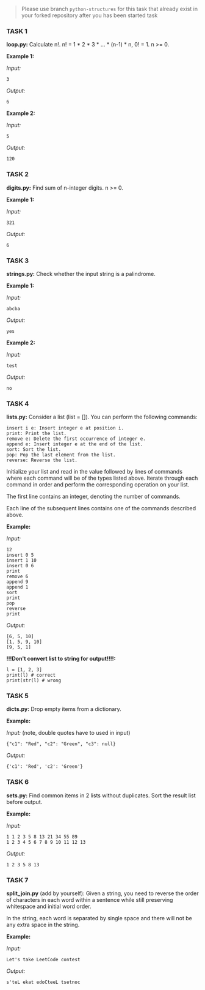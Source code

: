 >Please use branch ```python-structures``` for this task that already exist in your forked repository after you has been started task
### TASK 1
**loop.py:** Calculate n!. n! = 1 * 2 * 3 * … * (n-1) * n,  0! = 1. n >= 0.
 
**Example 1:**

*Input:*

    3

*Output:*

    6
 
**Example 2:**

*Input:*

    5

*Output:*

    120
 
### TASK 2
**digits.py:** Find sum of n-integer digits. n >= 0.
 
**Example 1:**

*Input:*

    321

*Output:*

    6
 
### TASK 3
**strings.py:** Check whether the input string is a palindrome.

**Example 1:**

*Input:*

    abcba

*Output:*

    yes

**Example 2:**

*Input:*

    test

*Output:*

    no
 
### TASK 4
**lists.py:** Consider a list (list = []). You can perform the following commands:

    insert i e: Insert integer e at position i.
    print: Print the list.
    remove e: Delete the first occurrence of integer e.
    append e: Insert integer e at the end of the list.
    sort: Sort the list.
    pop: Pop the last element from the list.
    reverse: Reverse the list.
 
Initialize your list and read in the value followed by lines of commands where each command will be of the  types listed above. Iterate through each command in order and perform the corresponding operation on your list.

The first line contains an integer, denoting the number of commands.

Each line of the subsequent lines contains one of the commands described above.

**Example:**

*Input:*

    12
    insert 0 5
    insert 1 10
    insert 0 6
    print
    remove 6
    append 9
    append 1 
    sort
    print
    pop
    reverse
    print

*Output:*

    [6, 5, 10]
    [1, 5, 9, 10]
    [9, 5, 1]

**!!!Don't convert list to string for output!!!!:**

    l = [1, 2, 3]
    print(l) # correct
    print(str(l) # wrong
 
### TASK 5
**dicts.py:** Drop empty items from a dictionary.

**Example:**

*Input:* (note, double quotes have to used in input)

    {"c1": "Red", "c2": "Green", "c3": null}

*Output:*

    {'c1': 'Red', 'c2': 'Green'}

### TASK 6
**sets.py:** Find common items in 2 lists without duplicates. Sort the result list before output.

**Example:**

*Input:*

    1 1 2 3 5 8 13 21 34 55 89
    1 2 3 4 5 6 7 8 9 10 11 12 13

*Output:*

    1 2 3 5 8 13

### TASK 7
**split_join.py** (add by yourself): Given a string, you need to reverse the order of characters in each word within a sentence while still preserving whitespace and initial word order.

In the string, each word is separated by single space and there will not be any extra space in the string.

**Example:**

*Input:*

    Let's take LeetCode contest

*Output:*

    s'teL ekat edoCteeL tsetnoc
